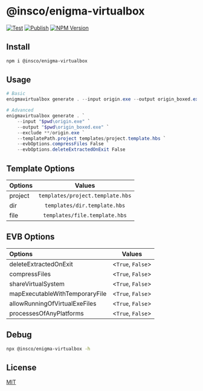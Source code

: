 # @insco/enigma-virtualbox

[![Test](https://github.com/insco-inc/enigma-virtualbox/actions/workflows/test.yml/badge.svg)](https://github.com/insco-inc/enigma-virtualbox/actions/workflows/test.yml)
[![Publish](https://github.com/insco-inc/enigma-virtualbox/actions/workflows/publish.yml/badge.svg)](https://github.com/insco-inc/enigma-virtualbox/actions/workflows/publish.yml)
[![NPM Version](https://img.shields.io/npm/v/%40insco%2Fenigma-virtualbox)](https://www.npmjs.com/package/@insco/enigma-virtualbox)

## Install

```bash
npm i @insco/enigma-virtualbox
```

## Usage

```powershell
# Basic
enigmavirtualbox generate . --input origin.exe --output origin_boxed.exe

# Advanced
enigmavirtualbox generate . `
    --input "$pwd\origin.exe" `
    --output "$pwd\origin_boxed.exe" `
    --exclude **/origin.exe `
    --templatePath.project templates/project.template.hbs `
    --evbOptions.compressFiles False `
    --evbOptions.deleteExtractedOnExit False
```

## Template Options

| Options                        |              Values              |
|:-------------------------------|:--------------------------------:|
| project                        | `templates/project.template.hbs` |
| dir                            |   `templates/dir.template.hbs`   |
| file                           |  `templates/file.template.hbs`   |

## EVB Options

| Options                         |      Values       |
|:--------------------------------|:-----------------:|
| deleteExtractedOnExit           | <`True`, `False`> |
| compressFiles                   | <`True`, `False`> |
| shareVirtualSystem              | <`True`, `False`> |
| mapExecutableWithTemporaryFile  | <`True`, `False`> |
| allowRunningOfVirtualExeFiles   | <`True`, `False`> |
| processesOfAnyPlatforms         | <`True`, `False`> |

## Debug

```bash
npx @insco/enigma-virtualbox -h
```

## License

[MIT](./LICENSE)

